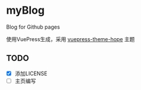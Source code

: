 # myBlog
Blog for Github pages

使用VuePress生成，采用 [vuepress-theme-hope](https://theme-hope.vuejs.press/zh/) 主题

## TODO

- [x] 添加LICENSE
- [ ] 主页编写
